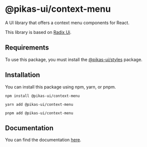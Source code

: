 # @pikas-ui/context-menu

A UI library that offers a context menu components for React.

This library is based on [Radix Ui](https://www.radix-ui.com/).

## Requirements

To use this package, you must install the [@pikas-ui/styles](https://pikas-ui.vercel.app/utilities/styles) package.

## Installation

You can install this package using npm, yarn, or pnpm.

```
npm install @pikas-ui/context-menu
```

```
yarn add @pikas-ui/context-menu
```

```
pnpm add @pikas-ui/context-menu
```

## Documentation

You can find the documentation [here](https://pikas-ui.vercel.app).